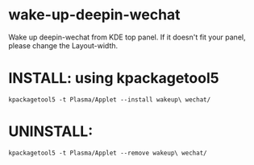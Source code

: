 # wake-up-deepin-wechat  
Wake up deepin-wechat from KDE top panel.
If it doesn't fit your panel, please change the Layout-width.



# INSTALL: using kpackagetool5  
```
kpackagetool5 -t Plasma/Applet --install wakeup\ wechat/
```

# UNINSTALL:
````
kpackagetool5 -t Plasma/Applet --remove wakeup\ wechat/
